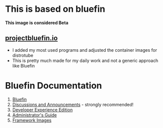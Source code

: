 # This is based on bluefin

**This image is considered Beta** 

## [projectbluefin.io](https://projectbluefin.io)

- I added my most used programs and adjusted the container images for distrotube
- This is pretty much made for my daily work and not a generic approach like Bluefin

# Bluefin Documentation

1. [Bluefin](http://universal-blue.discourse.group/t/introduction-to-bluefin/41)
2. [Discussions and Announcements](https://universal-blue.discourse.group/c/bluefin/6) - strongly recommended!
3. [Developer Experience Edition](http://universal-blue.discourse.group/t/bluefin-dx-the-bluefin-developer-experience/39)
4. [Administrator's Guide](http://universal-blue.discourse.group/t/bluefin-administrators-guide/40)
5. [Framework Images](https://universal-blue.org/images/framework/)
